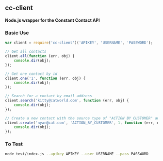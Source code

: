 ## cc-client
#### Node.js wrapper for the Constant Contact API

### Basic Use
```javascript
var client = require('cc-client')('APIKEY', 'USERNAME', 'PASSWORD');

// Get all contacts
client.all(function (err, obj) {
    console.dir(obj);
});

// Get one contact by id
client.one('1', function (err, obj) {
    console.dir(obj);
});

// Search for a contact by email address
client.search('kitty@catworld.com', function (err, obj) {
    console.dir(obj);
});

// Create a new contact with the source type of "ACTION_BY_CUSTOMER" and add it to list 1
client.create('nyan@cat.com', 'ACTION_BY_CUSTOMER', 1, function (err, obj) {
    console.dir(obj);
});
```

### To Test
```bash
node test/index.js --apikey APIKEY --user USERNAME --pass PASSWORD
```